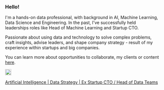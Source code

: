 ### Hello!

I'm a hands-on data professional, with background in AI, Machine Learning, Data Science and Engineering. In the past, I've successfully held leaderships roles like Head of Machine Learning and Startup CTO.

Passionate about using data and technology to solve complex problems, craft insights, advise leaders, and shape company strategy - result of my experience within startups and big companies.

You can learn more about opportunities to collaborate, my clients or content <a href="https://honda-ds.github.io/about" target="_blank">here</a>.

<p align='left'>
  <a href="https://www.linkedin.com/in/hugohonda/" target="_blank">
    <img src="https://content.linkedin.com/content/dam/me/business/en-us/amp/brand-site/v2/bg/LI-Bug.svg.original.svg" width="20px"
  </a>
</p>

Artificial Intelligence | Data Strategy | Ex Startup CTO / Head of Data Teams
